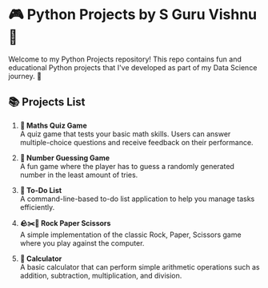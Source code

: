 # 🎮 Python Projects by S Guru Vishnu 🐍

Welcome to my Python Projects repository! This repo contains fun and educational Python projects that I've developed as part of my Data Science journey. 🚀

## 📚 Projects List

1. **🧮 Maths Quiz Game**  
   A quiz game that tests your basic math skills. Users can answer multiple-choice questions and receive feedback on their performance.

2. **🔢 Number Guessing Game**  
   A fun game where the player has to guess a randomly generated number in the least amount of tries.

3. **📝 To-Do List**  
   A command-line-based to-do list application to help you manage tasks efficiently.

4. **🪨✂️📄 Rock Paper Scissors**  
   A simple implementation of the classic Rock, Paper, Scissors game where you play against the computer.

5. **🧮 Calculator**  
   A basic calculator that can perform simple arithmetic operations such as addition, subtraction, multiplication, and division.
